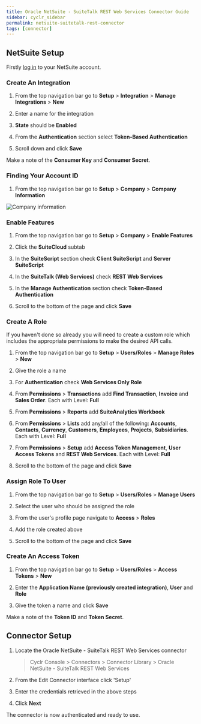 ```yaml
---
title: Oracle NetSuite - SuiteTalk REST Web Services Connector Guide
sidebar: cyclr_sidebar
permalink: netsuite-suitetalk-rest-connector
tags: [connector]
---
```


## NetSuite Setup

Firstly [log in](https://system.netsuite.com/pages/customerlogin.jsp) to your NetSuite account.

### Create An Integration

1. From the top navigation bar go to **Setup** > **Integration** > **Manage Integrations** > **New**

2. Enter a name for the integration

3. **State** should be **Enabled**

4. From the **Authentication** section select **Token-Based Authentication**

5. Scroll down and click **Save**

Make a note of the **Consumer Key** and **Consumer Secret**.

### Finding Your Account ID

1. From the top navigation bar go to **Setup** > **Company** > **Company Information**

![Company information](./images/netsuite_suitetalk_1.png)

### Enable Features

1. From the top navigation bar go to **Setup** > **Company** > **Enable Features**

2. Click the **SuiteCloud** subtab

3. In the **SuiteScript** section check **Client SuiteScript** and **Server SuiteScript**

4. In the **SuiteTalk (Web Services)** check **REST Web Services**

5. In the **Manage Authentication** section check **Token-Based Authentication**

6. Scroll to the bottom of the page and click **Save**

### Create A Role

If you haven't done so already you will need to create a custom role which includes the appropriate permissions to make the desired API calls.

1. From the top navigation bar go to **Setup** > **Users/Roles** > **Manage Roles** > **New**

2. Give the role a name

3. For **Authentication** check **Web Services Only Role**

4. From **Permissions** > **Transactions** add **Find Transaction**, **Invoice** and **Sales Order**. Each with Level: **Full**

5. From **Permissions** > **Reports** add **SuiteAnalytics Workbook**

6. From **Permissions** > **Lists** add any/all of the following: **Accounts**, **Contacts**, **Currency**, **Customers**, **Employees**, **Projects**, **Subsidiaries**. Each with Level: **Full**

7. From **Permissions** > **Setup** add **Access Token Management**, **User Access Tokens** and **REST Web Services**. Each with Level: **Full**

8. Scroll to the bottom of the page and click **Save**

### Assign Role To User

1. From the top navigation bar go to **Setup** > **Users/Roles** > **Manage Users**

2. Select the user who should be assigned the role

3. From the user's profile page navigate to **Access** > **Roles**

4. Add the role created above

5. Scroll to the bottom of the page and click **Save**

### Create An Access Token

1. From the top navigation bar go to **Setup** > **Users/Roles** > **Access Tokens** > **New**

2. Enter the **Application Name (previously created integration)**, **User** and **Role**

3. Give the token a name and click **Save**

Make a note of the **Token ID** and **Token Secret**.

## Connector Setup

1. Locate the Oracle NetSuite - SuiteTalk REST Web Services connector

   > Cyclr Console > Connectors > Connector Library > Oracle NetSuite - SuiteTalk REST Web Services

2. From the Edit Connector interface click 'Setup'

3. Enter the credentials retrieved in the above steps

4. Click **Next**

The connector is now authenticated and ready to use.
